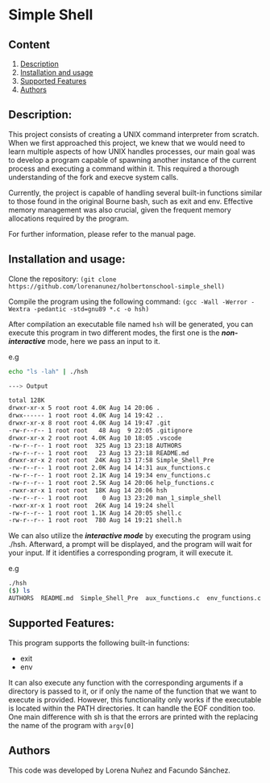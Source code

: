 # Simple Shell

## Content
1. [Description](#description)
2. [Installation and usage](#installation&usage)
3. [Supported Features](#supported)
4. [Authors](#authors)

## Description: <a name=description><a>
This project consists of creating a UNIX command interpreter from scratch. When we first approached this project, we knew that we would need to learn multiple aspects of how UNIX handles processes, our main goal was to develop a program capable of spawning another instance of the current process and executing a command within it. This required a thorough understanding of the fork and execve system calls.

Currently, the project is capable of handling several built-in functions similar to those found in the original Bourne bash, such as exit and env. Effective memory management was also crucial, given the frequent memory allocations required by the program.

For further information, please refer to the manual page.

## Installation and usage: <a name=installation&usage><a>

Clone the repository:
`(git clone https://github.com/lorenanunez/holbertonschool-simple_shell)`

Compile the program using the following command:
`(gcc -Wall -Werror -Wextra -pedantic -std=gnu89 *.c -o hsh)`

After compilation an executable file named `hsh` will be generated, you can execute this program in two different modes,
the first one is the ***non-interactive*** mode, here we pass an input to it.

e.g

```bash
echo "ls -lah" | ./hsh

---> Output

total 128K
drwxr-xr-x 5 root root 4.0K Aug 14 20:06 .
drwx------ 1 root root 4.0K Aug 14 19:42 ..
drwxr-xr-x 8 root root 4.0K Aug 14 19:47 .git
-rw-r--r-- 1 root root   48 Aug  9 22:05 .gitignore
drwxr-xr-x 2 root root 4.0K Aug 10 18:05 .vscode
-rw-r--r-- 1 root root  325 Aug 13 23:18 AUTHORS
-rw-r--r-- 1 root root   23 Aug 13 23:18 README.md
drwxr-xr-x 2 root root  24K Aug 13 17:58 Simple_Shell_Pre
-rw-r--r-- 1 root root 2.0K Aug 14 14:31 aux_functions.c
-rw-r--r-- 1 root root 2.1K Aug 14 19:34 env_functions.c
-rw-r--r-- 1 root root 2.5K Aug 14 20:06 help_functions.c
-rwxr-xr-x 1 root root  18K Aug 14 20:06 hsh
-rw-r--r-- 1 root root    0 Aug 13 23:20 man_1_simple_shell
-rwxr-xr-x 1 root root  26K Aug 14 19:24 shell
-rw-r--r-- 1 root root 1.1K Aug 14 20:05 shell.c
-rw-r--r-- 1 root root  780 Aug 14 19:21 shell.h
```
We can also utilize the ***interactive mode*** by executing the program using ./hsh. Afterward, a prompt will be displayed, and the program will
wait for your input. If it identifies a corresponding program, it will execute it.

e.g

```bash
./hsh
($) ls
AUTHORS  README.md  Simple_Shell_Pre  aux_functions.c  env_functions.c  help_functions.c  hsh  man_1_simple_shell  shell  shell.c  shell.h
```

## Supported Features:<a name=supported><a>
This program supports the following built-in functions:
- exit
- env

It can also execute any function with the corresponding arguments if a directory is passed to it, or if only the name of the function that we want to execute is provided. However,
this functionality only works if the executable is located within the PATH directories.
It can handle the EOF condition too.
One main difference with sh is that the errors are printed with the replacing the name of the program with `argv[0]`

## Authors<a name=authors><a>

This code was developed by Lorena Nuñez and Facundo Sánchez.